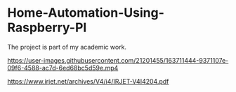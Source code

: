 # Home-Automation-Using-Raspberry-PI
The project is part of my academic work.






https://user-images.githubusercontent.com/21201455/163711444-9371107e-09f6-4588-ac7d-6ed68bc5d59e.mp4

https://www.irjet.net/archives/V4/i4/IRJET-V4I4204.pdf
